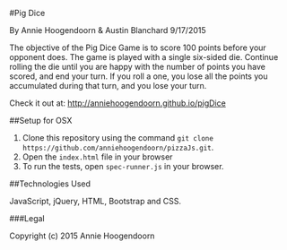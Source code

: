 #Pig Dice

By Annie Hoogendoorn & Austin Blanchard 9/17/2015

The objective of the Pig Dice Game is to score 100 points before your opponent does. The game is played with a single six-sided die. Continue rolling the die until you are happy with the number of points you have scored, and end your turn. If you roll a one, you lose all the points you accumulated during that turn, and you lose your turn.

Check it out at: http://anniehoogendoorn.github.io/pigDice

##Setup for OSX

1. Clone this repository using the command `git clone https://github.com/anniehoogendoorn/pizzaJs.git`.
2. Open the `index.html` file in your browser
3. To run the tests, open `spec-runner.js` in your browser.


##Technologies Used

JavaScript, jQuery, HTML, Bootstrap and CSS.

###Legal

Copyright (c) 2015 Annie Hoogendoorn
